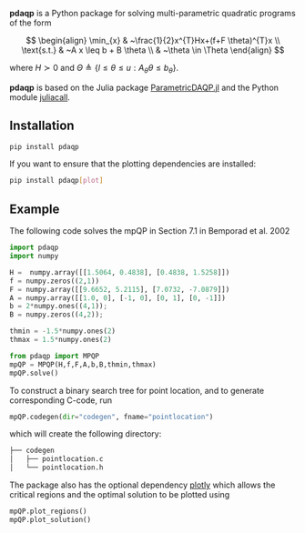 **pdaqp** is a Python package for solving multi-parametric quadratic programs of the form

$$
\begin{align}
\min_{x} &  ~\frac{1}{2}x^{T}Hx+(f+F \theta)^{T}x \\
\text{s.t.} & ~A x \leq b + B \theta \\
& ~\theta \in \Theta
\end{align}
$$

where $H \succ 0$ and $\Theta \triangleq \lbrace l \leq \theta \leq u : A_{\theta} \theta \leq b_{\theta}\rbrace$.

**pdaqp** is based on the Julia package [ParametricDAQP.jl](https://github.com/darnstrom/ParametricDAQP.jl/) and the Python module [juliacall](https://juliapy.github.io/PythonCall.jl/stable/juliacall/). 

## Installation
```bash
pip install pdaqp
```
If you want to ensure that the plotting dependencies are installed:
```bash
pip install pdaqp[plot]
```
## Example
The following code solves the mpQP in Section 7.1 in Bemporad et al. 2002
```python
import pdaqp
import numpy

H =  numpy.array([[1.5064, 0.4838], [0.4838, 1.5258]])
f = numpy.zeros((2,1))
F = numpy.array([[9.6652, 5.2115], [7.0732, -7.0879]])
A = numpy.array([[1.0, 0], [-1, 0], [0, 1], [0, -1]])
b = 2*numpy.ones((4,1));
B = numpy.zeros((4,2));

thmin = -1.5*numpy.ones(2)
thmax = 1.5*numpy.ones(2)

from pdaqp import MPQP
mpQP = MPQP(H,f,F,A,b,B,thmin,thmax)
mpQP.solve()
```
To construct a binary search tree for point location, and to generate corresponding C-code, run 
```python
mpQP.codegen(dir="codegen", fname="pointlocation")
```
which will create the following directory:
```bash
├── codegen
│   ├── pointlocation.c
│   └── pointlocation.h
```
The package also has the optional dependency [plotly](https://github.com/plotly/plotly.py) which allows the critical regions and the optimal solution to be plotted using
```python
mpQP.plot_regions()
mpQP.plot_solution()
```
